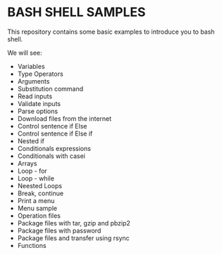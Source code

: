 # BASH SHELL SAMPLES

This repository contains some basic examples to introduce you to bash shell.  

We will see: 
- Variables 
- Type Operators 
- Arguments 
- Substitution command 
- Read inputs 
- Validate inputs 
- Parse options 
- Download files from the internet 
- Control sentence if Else 
- Control sentence if Else if 
- Nested if 
- Conditionals expressions 
- Conditionals with casei
- Arrays
- Loop - for
- Loop - while
- Neested Loops
- Break, continue
- Print a menu
- Menu sample
- Operation files
- Package files with tar, gzip and pbzip2
- Package files with password
- Package files and transfer using rsync
- Functions


